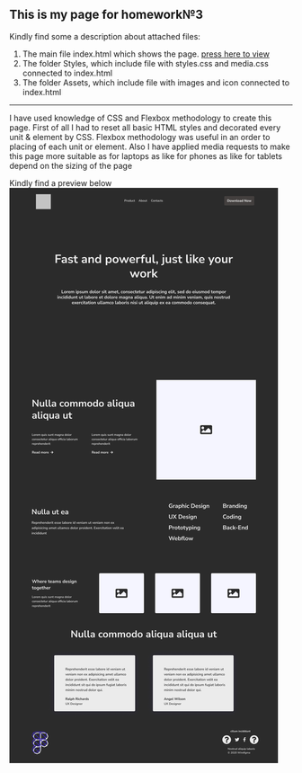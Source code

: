 ## This is my page for homework№3
Kindly find some a description about attached files:
1. The main file index.html which shows the page. [press here to view](https://dianakorotchenko.github.io/Simple-Landing-Page/)
2. The folder Styles, which include file with styles.css and media.css connected to index.html 
3. The folder Assets, which include file with images and icon connected to index.html 
---
I have used knowledge of CSS and Flexbox methodology to create this page. 
First of all I had to reset all basic HTML styles and decorated every unit & element by CSS. 
Flexbox methodology was useful in an order to placing of each unit or element. 
Also I have applied media requests to make this page more suitable as for laptops as like for phones as like for tablets depend on the sizing of the page

Kindly find a preview below ![](preview.jpg) 
